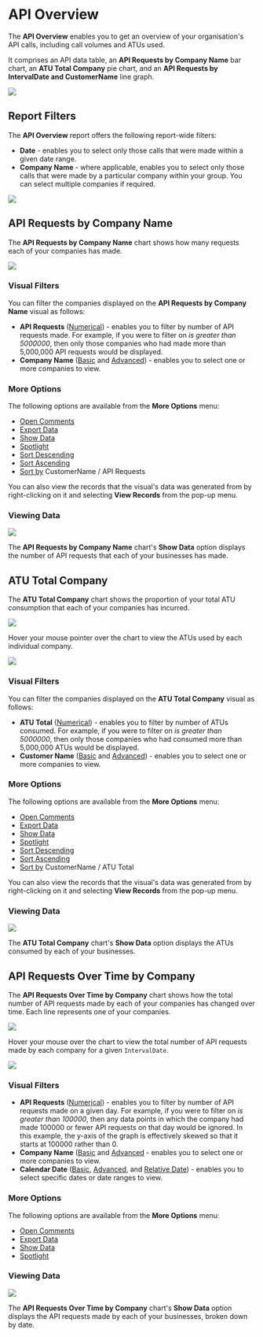 # API Overview

The **API Overview** enables you to get an overview of your organisation's API calls, including call volumes and ATUs used. 

It comprises an API data table, an **API Requests by Company Name** bar chart, an **ATU Total Company** pie chart, and an **API Requests by IntervalDate and CustomerName** line graph. 

<a href="../images/reports/api2.png" target="_blank">
    <img src="../images/reports/api2.png"/>
</a>

## Report Filters

The **API Overview** report offers the following report-wide filters:

* **Date** - enables you to select only those calls that were made within a given date range.
* **Company Name** - where applicable, enables you to select only those calls that were made by a particular company within your group. You can select multiple companies if required.

<a href="../images/reports/api-left-filter2.png" target="_blank">
    <img src="../images/reports/api-left-filter2.png"/>
</a>

## API Requests by Company Name

The **API Requests by Company Name** chart shows how many requests each of your companies has made.

<a href="../images/reports/api-custname2.png" target="_blank">
    <img src="../images/reports/api-custname2.png"/>
</a>

### Visual Filters

You can filter the companies displayed on the **API Requests by Company Name** visual as follows: 

* **API Requests** ([Numerical](/reports/filters-options.html#using-numerical-filters)) - enables you to filter by number of API requests made. For example, if you were to filter on *is greater than 5000000*, then only those companies who had made more than 5,000,000 API requests would be displayed.
* **Company Name** ([Basic](/reports/filters-options.html#using-basic-filters) and [Advanced](/reports/filters-options.html#using-advanced-filters)) - enables you to select one or more companies to view.

### More Options

The following options are available from the **More Options** menu:

* [Open Comments](/reports/filters-options.html#open-comments)
* [Export Data](/reports/filters-options.html#export-data)
* [Show Data](/reports/filters-options.html#show-data)
* [Spotlight](/reports/filters-options.html#spotlight)
* [Sort Descending](/reports/filters-options.html#sort-descending--ascending--sort-by)
* [Sort Ascending](/reports/filters-options.html#sort-descending--ascending--sort-by)
* [Sort by](/reports/filters-options.html#sort-descending--ascending--sort-by) CustomerName / API Requests

You can also view the records that the visual's data was generated from by right-clicking on it and selecting **View Records** from the pop-up menu.

### Viewing Data

<a href="../images/reports/api-custname-data.png" target="_blank">
    <img src="../images/reports/api-custname-data.png"/>
</a>

The **API Requests by Company Name** chart's **Show Data** option displays the number of API requests that each of your businesses has made.

## ATU Total Company

The **ATU Total Company** chart shows the proportion of your total ATU consumption that each of your companies has incurred.

<a href="../images/reports/api-atu.png" target="_blank">
    <img src="../images/reports/api-atu.png"/>
</a>

Hover your mouse pointer over the chart to view the ATUs used by each individual company.

<a href="../images/reports/api-atu-highlight.png" target="_blank">
    <img src="../images/reports/api-atu-highlight.png"/>
</a>

### Visual Filters

You can filter the companies displayed on the **ATU Total Company** visual as follows: 

* **ATU Total** ([Numerical](/reports/filters-options.html#using-numerical-filters)) - enables you to filter by number of ATUs consumed. For example, if you were to filter on *is greater than 5000000*, then only those companies who had consumed more than 5,000,000 ATUs would be displayed.
* **Customer Name** ([Basic](/reports/filters-options.html#using-basic-filters) and [Advanced](/reports/filters-options.html#using-advanced-filters)) - enables you to select one or more companies to view.

### More Options

The following options are available from the **More Options** menu:

* [Open Comments](/reports/filters-options.html#open-comments)
* [Export Data](/reports/filters-options.html#export-data)
* [Show Data](/reports/filters-options.html#show-data)
* [Spotlight](/reports/filters-options.html#spotlight)
* [Sort Descending](/reports/filters-options.html#sort-descending--ascending--sort-by)
* [Sort Ascending](/reports/filters-options.html#sort-descending--ascending--sort-by)
* [Sort by](/reports/filters-options.html#sort-descending--ascending--sort-by) CustomerName / ATU Total

You can also view the records that the visual's data was generated from by right-clicking on it and selecting **View Records** from the pop-up menu.

### Viewing Data

<a href="../images/reports/api-atu-data.png" target="_blank">
    <img src="../images/reports/api-atu-data.png"/>
</a>

The **ATU Total Company** chart's **Show Data** option displays the ATUs consumed by each of your businesses.

## API Requests Over Time by Company

The **API Requests Over Time by Company** chart shows how the total number of API requests made by each of your companies has changed over time. Each line represents one of your companies.

<a href="../images/reports/api-requests2.png" target="_blank">
    <img src="../images/reports/api-requests2.png"/>
</a>

Hover your mouse over the chart to view the total number of API requests made by each company for a given `IntervalDate`.

<a href="../images/reports/api-requests-highlight2.png" target="_blank">
    <img src="../images/reports/api-requests-highlight2.png"/>
</a>

### Visual Filters

* **API Requests** ([Numerical](/reports/filters-options.html#using-numerical-filters)) - enables you to filter by number of API requests made on a given day. For example, if you were to filter on *is greater than 100000*, then any data points in which the company had made 100000 or fewer API requests on that day would be ignored. In this example, the y-axis of the graph is effectively skewed so that it starts at 100000 rather than 0.
* **Company Name** ([Basic](/reports/filters-options.html#using-basic-filters) and [Advanced](/reports/filters-options.html#using-advanced-filters) - enables you to select one or more companies to view.
* **Calendar Date** ([Basic](/reports/filters-options.html#using-basic-filters), [Advanced](/reports/filters-options.html#using-advanced-filters), and [Relative Date](/reports/filters-options.html#using-relative-date-filters)) - enables you to select specific dates or date ranges to view. 

### More Options

The following options are available from the **More Options** menu:

* [Open Comments](/reports/filters-options.html#open-comments)
* [Export Data](/reports/filters-options.html#export-data)
* [Show Data](/reports/filters-options.html#show-data)
* [Spotlight](/reports/filters-options.html#spotlight)

### Viewing Data

<a href="../images/reports/api-requests-data.png" target="_blank">
    <img src="../images/reports/api-requests-data.png"/>
</a>

The **API Requests Over Time by Company** chart's **Show Data** option displays the API requests made by each of your businesses, broken down by date.